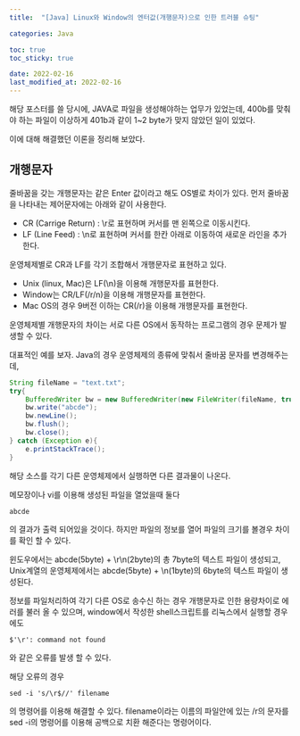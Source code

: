 ```yaml
---
title:  "[Java] Linux와 Window의 엔터값(개행문자)으로 인한 트러블 슈팅"

categories: Java

toc: true
toc_sticky: true

date: 2022-02-16
last_modified_at: 2022-02-16
---
```


해당 포스터를 쓸 당시에, JAVA로 파일을 생성해야하는 업무가 있었는데, 400b를 맞춰야 하는 파일이 이상하게 401b과 같이 1~2 byte가 맞지 않았던 일이 있었다.

이에 대해 해결했던 이론을 정리해 보았다.


## 개행문자

줄바꿈을 갖는 개행문자는 같은 Enter 값이라고 해도 OS별로 차이가 있다.
먼저 줄바꿈을 나타내는 제어문자에는 아래와 같이 사용한다.

- CR (Carrige Return) : \r로 표현하며 커서를 맨 왼쪽으로 이동시킨다.
- LF (Line Feed) : \n로 표현하며 커서를 한칸 아래로 이동하여 새로운 라인을 추가한다.

운영체제별로 CR과 LF를 각기 조합해서 개행문자로 표현하고 있다.

- Unix (linux, Mac)은 LF(\n)을 이용해 개행문자를 표현한다. 
- Window는 CR/LF(/r/n)을 이용해 개행문자를 표현한다.
- Mac OS의 경우 9버전 이하는 CR(/r)을 이용해 개행문자를 표현한다.

운영체제별 개행문자의 차이는 서로 다른 OS에서 동작하는 프로그램의 경우 문제가 발생할 수 있다.

대표적인 예를 보자.
Java의 경우 운영체제의 종류에 맞춰서 줄바꿈 문자를 변경해주는데, 


```Java
String fileName = "text.txt";
try{
    BufferedWriter bw = new BufferedWriter(new FileWriter(fileName, true));
    bw.write("abcde");
    bw.newLine();
    bw.flush();
    bw.close();
} catch (Exception e){
    e.printStackTrace();
}
```

해당 소스를 각기 다른 운영체제에서 실행하면 다른 결과물이 나온다.

메모장이나 vi를 이용해 생성된 파일을 열었을때 둘다
```text
abcde

```
의 결과가 출력 되어있을 것이다. 하지만 파일의 정보를 열어 파일의 크기를 볼경우 차이를 확인 할 수 있다.

윈도우에서는 abcde(5byte) + \r\n(2byte)의 총 7byte의 텍스트 파일이 생성되고,
Unix계열의 운영체제에서는 abcde(5byte) + \n(1byte)의 6byte의 텍스트 파일이 생성된다.

정보를 파일처리하여 각기 다른 OS로 송수신 하는 경우 개행문자로 인한 용량차이로 에러를 불러 올 수 있으며,
window에서 작성한 shell스크립트를 리눅스에서 실행할 경우에도 


```shell
$'\r': command not found
```
와 같은 오류를 발생 할 수 있다.

해당 오류의 경우

```shell
sed -i 's/\r$//' filename
```
의 명령어를 이용해 해결할 수 있다.
filename이라는 이름의 파일안에 있는 /r의 문자를 sed -i의 명령어를 이용해 공백으로 치환 해준다는 명령어이다.